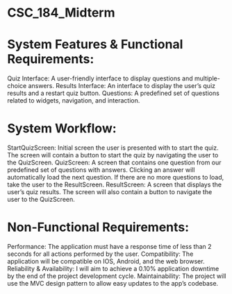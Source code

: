 # CSC_184_Midterm

# System Features & Functional Requirements:
Quiz Interface: A user-friendly interface to display questions and multiple-choice answers.
Results Interface: An interface to display the user’s quiz results and a restart quiz button.
Questions: A predefined set of questions related to widgets, navigation, and interaction.

# System Workflow:
StartQuizScreen: Initial screen the user is presented with to start the quiz. The screen will contain a button to start the quiz by navigating the user to the QuizScreen.
QuizScreen: A screen that contains one question from our predefined set of questions with answers. Clicking an answer will automatically load the next question. If there are no more questions to load, take the user to the ResultScreen.
ResultScreen: A screen that displays the user’s quiz results. The screen will also contain a button to navigate the user to the QuizScreen.

# Non-Functional Requirements:
Performance: The application must have a response time of less than 2 seconds for all actions performed by the user.
Compatibility: The application will be compatible on IOS, Android, and the web browser.
Reliability & Availability: I will aim to achieve a 0.10% application downtime by the end of the project development cycle.
Maintainability: The project will use the MVC design pattern to allow easy updates to the app’s codebase.


